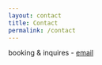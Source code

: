 ```yaml
---
layout: contact
title: Contact
permalink: /contact
---
```

booking & inquires - [email](mailto:jacobtrombetta@gmail.com)